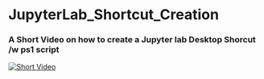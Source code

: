 # JupyterLab_Shortcut_Creation

### A Short Video on how to create a Jupyter lab Desktop Shorcut /w ps1 script
[![Short Video](http://img.youtube.com/vi/z4rUOiE7YNY/0.jpg)](http://www.youtube.com/watch?v=z4rUOiE7YNY "How to Create a Jupyter Lab Shortcut")


